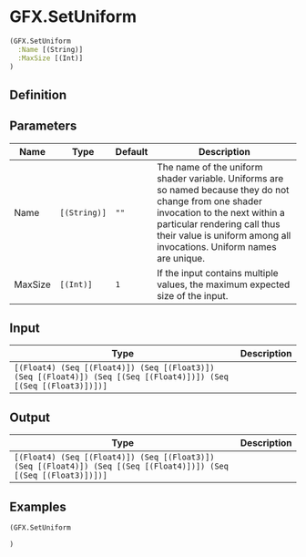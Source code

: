 # GFX.SetUniform

```clojure
(GFX.SetUniform
  :Name [(String)]
  :MaxSize [(Int)]
)
```

## Definition


## Parameters
| Name | Type | Default | Description |
|------|------|---------|-------------|
| Name | `[(String)]` | `""` | The name of the uniform shader variable. Uniforms are so named because they do not change from one shader invocation to the next within a particular rendering call thus their value is uniform among all invocations. Uniform names are unique. |
| MaxSize | `[(Int)]` | `1` | If the input contains multiple values, the maximum expected size of the input. |


## Input
| Type | Description |
|------|-------------|
| `[(Float4) (Seq [(Float4)]) (Seq [(Float3)]) (Seq [(Float4)]) (Seq [(Seq [(Float4)])]) (Seq [(Seq [(Float3)])])]` |  |


## Output
| Type | Description |
|------|-------------|
| `[(Float4) (Seq [(Float4)]) (Seq [(Float3)]) (Seq [(Float4)]) (Seq [(Seq [(Float4)])]) (Seq [(Seq [(Float3)])])]` |  |


## Examples

```clojure
(GFX.SetUniform

)
```
